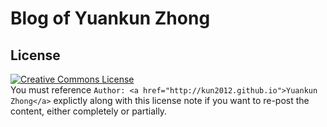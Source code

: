 Blog of Yuankun Zhong
======================

## License

<a rel="license" href="http://creativecommons.org/licenses/by-nc/3.0/">
    <img alt="Creative Commons License" style="border-width:0" src="http://i.creativecommons.org/l/by-nc/3.0/88x31.png" />
</a>
<div>You must reference <code>Author: &lt;a href=&quot;http://kun2012.github.io&quot;&gt;Yuankun Zhong&lt;/a&gt;</code> explictly along with this license note if you want to re-post the content, either completely or partially.</div>
